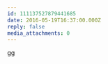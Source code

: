 ```yaml
---
id: 111137527879441685
date: 2016-05-19T16:37:00.000Z
reply: false
media_attachments: 0
---
```


gg ​​​​

